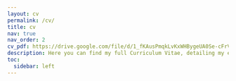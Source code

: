 ```yaml
---
layout: cv
permalink: /cv/
title: cv
nav: true
nav_order: 2
cv_pdf: https://drive.google.com/file/d/1_fKAusPmqkLvKxWHBygeUA0Se-cFrVFz/view?usp=sharing # you can also use external links here
description: Here you can find my full Curriculum Vitae, detailing my educational background, research experience, list of publications, technical skills, and honors. A PDF version is also available for download.
toc:
  sidebar: left
---
```

